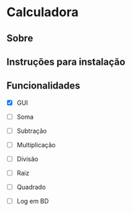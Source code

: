 # Calculadora

## Sobre


## Instruções para instalação

## Funcionalidades

- [X] GUI
- [ ] Soma
- [ ] Subtração
- [ ] Multiplicação
- [ ] Divisão
- [ ] Raiz
- [ ] Quadrado
- [ ] Log em BD


